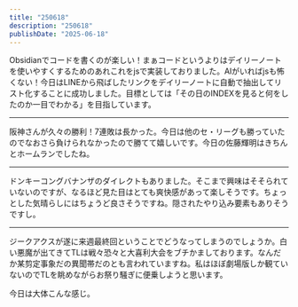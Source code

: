 ```yaml
---
title: "250618"
description: "250618"
publishDate: "2025-06-18"
---
```


Obsidianでコードを書くのが楽しい！まぁコードというよりはデイリーノートを使いやすくするためのあれこれをjsで実装しておりました。AIがいればjsも怖くない！今日はLINEから飛ばしたリンクをデイリーノートに自動で抽出してリスト化することに成功しました。目標としては「その日のINDEXを見ると何をしたのか一目でわかる」を目指しています。

---

阪神さんが久々の勝利！7連敗は長かった。今日は他のセ・リーグも勝っていたのでなおさら負けられなかったので勝てて嬉しいです。今日の佐藤輝明はきちんとホームランでしたね。

---

ドンキーコングバナンザのダイレクトもありました。そこまで興味はそそられていないのですが、なるほど見た目はとても爽快感があって楽しそうです。ちょっとした気晴らしにはちょうど良さそうですね。隠されたやり込み要素もありそうですし。

---

ジークアクスが遂に来週最終回ということでどうなってしまうのでしょうか。白い悪魔が出てきてTLは戦々恐々と大喜利大会をブチかましております。なんだか某剪定事象だの異聞帯だのとも言われていますね。私はほぼ劇場版しか観ていないのでTLを眺めながらお祭り騒ぎに便乗しようと思います。

今日は大体こんな感じ。